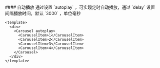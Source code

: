 <cn>
#### 自动播放
通过设置 `autoplay` ，可实现定时自动播放，通过 `delay` 设置间隔播放时间，默认 `3000` ，单位毫秒 
</cn>

```tpl
<template>
  <div>
    <Carousel autoplay>
      <CarouselItem>1</CarouselItem>
      <CarouselItem>2</CarouselItem>
      <CarouselItem>3</CarouselItem>
      <CarouselItem>4</CarouselItem>
    </Carousel>  
  </div>
</template>
```